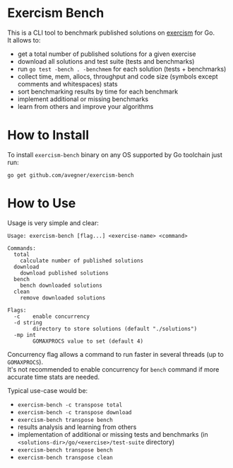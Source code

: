 # Exercism Bench
This is a CLI tool to benchmark published solutions on [exercism](https://exercism.io/) for Go.  
It allows to:
* get a total number of published solutions for a given exercise
* download all solutions and test suite (tests and benchmarks)
* run `go test -bench . -benchmem` for each solution (tests + benchmarks)
* collect time, mem, allocs, throughput and code size (symbols except comments and whitespaces) stats
* sort benchmarking results by time for each benchmark
* implement additional or missing benchmarks
* learn from others and improve your algorithms

# How to Install
To install `exercism-bench` binary on any OS supported by Go toolchain just run:
```
go get github.com/avegner/exercism-bench
```

# How to Use
Usage is very simple and clear:
```
Usage: exercism-bench [flag...] <exercise-name> <command>

Commands:
  total
  	calculate number of published solutions
  download
  	download published solutions
  bench
  	bench downloaded solutions
  clean
  	remove downloaded solutions

Flags:
  -c	enable concurrency
  -d string
    	directory to store solutions (default "./solutions")
  -mp int
    	GOMAXPROCS value to set (default 4)
```

Concurrency flag allows a command to run faster in several threads (up to `GOMAXPROCS`).  
It's not recommended to enable concurrency for `bench` command if more accurate time stats are needed.

Typical use-case would be:
* ```exercism-bench -c transpose total```
* ```exercism-bench -c transpose download```
* ```exercism-bench transpose bench```
* results analysis and learning from others
* implementation of additional or missing tests and benchmarks (in ```<solutions-dir>/go/<exercise>/test-suite``` directory)
* ```exercism-bench transpose bench```
* ```exercism-bench transpose clean```
